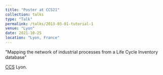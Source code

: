 ```yaml
---
title: "Poster at CCS21"
collection: talks
type: "Talk"
permalink: /talks/2013-03-01-tutorial-1
venue: "Lyon"
date: 2021-10-25
location: "Lyon, France"
---
```


"Mapping the network of industrial processes from a Life Cycle Inventory database"

[CCS](https://ccs2021.univ-lyon1.fr) Lyon.

